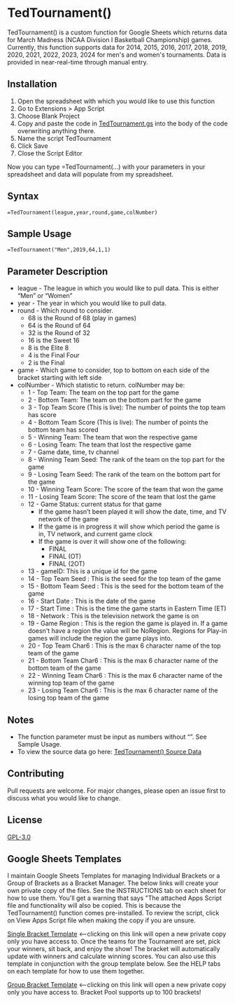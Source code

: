 # TedTournament()

TedTournament() is a custom function for Google Sheets which returns data for March Madness (NCAA Division I Basketball Championship) games. Currently, this function supports data for 2014, 2015, 2016, 2017, 2018, 2019, 2020, 2021, 2022, 2023, 2024 for men's and women's tournaments. Data is provided in near-real-time through manual entry.

## Installation

1. Open the spreadsheet with which you would like to use this function
2. Go to Extensions > App Script
3. Choose Blank Project
4. Copy and paste the code in [TedTournament.gs](TedTournament.gs) into the body of the code overwriting anything there.
5. Name the script TedTournament
6. Click Save
7. Close the Script Editor

Now you can type =TedTournament(...) with your parameters in your spreadsheet and data will populate from my spreadsheet.

## Syntax

```code()
=TedTournament(league,year,round,game,colNumber)
```
## Sample Usage
```code*(
=TedTournament("Men",2019,64,1,1)
```

## Parameter Description
* league - The league in which you would like to pull data. This is either “Men” or “Women”
* year - The year in which you would like to pull data.
* round - Which round to consider.
  * 68 is the Round of 68 (play in games)
  * 64 is the Round of 64
  * 32 is the Round of 32
  * 16 is the Sweet 16
  * 8 is the Elite 8
  * 4 is the Final Four
  * 2 is the Final
* game - Which game to consider, top to bottom on each side of the bracket starting with left side
* colNumber - Which statistic to return. colNumber may be:
  * 1 - Top Team: The team on the top part for the game
  * 2 - Bottom Team: The team on the bottom part for the game
  * 3 - Top Team Score (This is live): The number of points the top team has score
  * 4 - Bottom Team Score (This is live): The number of points the bottom team has scored
  * 5 - Winning Team: The team that won the respective game
  * 6 - Losing Team: The team that lost the respective game
  * 7 - Game date, time, tv channel
  * 8 - Winning Team Seed: The rank of the team on the top part for the game
  * 9 - Losing Team Seed: The rank of the team on the bottom part for the game
  * 10 - Winning Team Score: The score of the team that won the game
  * 11 - Losing Team Score: The score of the team that lost the game
  * 12 - Game Status: current status for that game
    * If the game hasn’t been played it will show the date, time, and TV network of the game
    * If the game is in progress it will show which period the game is in, TV network, and current game clock
    * If the game is over it will show one of the following:
      * FINAL
      * FINAL (OT)
      * FINAL (2OT)
  * 13 - gameID: This is a unique id for the game
  * 14 - Top Team Seed : This is the seed for the top team of the game
  * 15 - Bottom Team Seed : This is the seed for the bottom team of the game
  * 16 - Start Date : This is the date of the game
  * 17 - Start Time : This is the time the game starts in Eastern Time (ET)
  * 18 - Network : This is the television network the game is on
  * 19 - Game Region : This is the region the game is played in. If a game doesn't have a region the value will be NoRegion. Regions for Play-in games will include the region the game plays into.
  * 20 - Top Team Char6 : This is the max 6 character name of the top team of the game
  * 21 - Bottom Team Char6 : This is the max 6 character name of the bottom team of the game
  * 22 - Winning Team Char6 : This is the max 6 character name of the winning top team of the game
  * 23 - Losing Team Char6 : This is the max 6 character name of the losing top team of the game

## Notes

* The function parameter must be input as numbers without “”. See Sample Usage.
* To view the source data go here: [TedTournament() Source Data](https://docs.google.com/spreadsheets/d/1DyuuT9zPSh9RdzrAF_1bY6HhyuYKckL3E6wr-sGKZTs/edit#gid=977457469)

## Contributing
Pull requests are welcome. For major changes, please open an issue first to discuss what you would like to change.

## License
[GPL-3.0](https://choosealicense.com/licenses/gpl-3.0/)

## Google Sheets Templates

I maintain Google Sheets Templates for managing Individual Brackets or a Group of Brackets as a Bracket Manager. The below links will create your own private copy of the files. See the INSTRUCTIONS tab on each sheet for how to use them. You'll get a warning that says "The attached Apps Script file and functionality will also be copied. This is because the TedTournament() function comes pre-installed. To review the script, click on View Apps Script file when making the copy if you are unsure.

[Single Bracket Template](https://docs.google.com/spreadsheets/d/1izjBEQ_FIU0dJ2Z1exWMY2FwpmDP6AqHYxlldD6xhO4/copy) <--clicking on this link will open a new private copy only you have access to. Once the teams for the Tournament are set, pick your winners, sit back, and enjoy the show! The bracket will automatically update with winners and calculate winning scores. You can also use this template in conjunction with the group template below. See the HELP tabs on each template for how to use them together.

[Group Bracket Template](https://docs.google.com/spreadsheets/d/1UBEQnmpWKKHPXu4Y3xmUAlxWR4Oo9jPAXCfL_e-gMT8/copy) <--clicking on this link will open a new private copy only you have access to. Bracket Pool supports up to 100 brackets!
